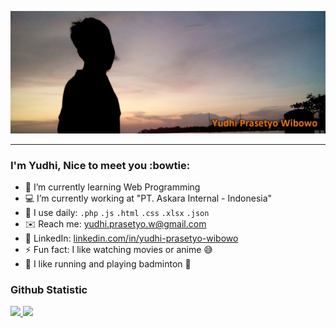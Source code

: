 <a href="https://id.linkedin.com/in/yudhi-prasetyo-wibowo?_l=en_US" target="_blank"><img src="yudhipw.jpg"/></a>
<hr></hr>

### I'm Yudhi, Nice to meet you :bowtie:
- :book: I’m currently learning Web Programming
- :computer: I’m currently working at "PT. Askara Internal - Indonesia"
- :wrench: I use daily: `.php` `.js` `.html` `.css` `.xlsx` `.json`
- :envelope: Reach me: [yudhi.prasetyo.w@gmail.com](mailto:yudhi.prasetyo.w@gmail.com)
- :briefcase: LinkedIn: [linkedin.com/in/yudhi-prasetyo-wibowo](https://id.linkedin.com/in/yudhi-prasetyo-wibowo?_l=en_US)
- :zap: Fun fact: I like watching movies or anime :sweat_smile:
- :athletic_shoe: I like running and playing badminton :badminton:
### Github Statistic
<p align="left">
  <a href="https://github.com/yudhibk">
    <img height="180em" src="https://github-readme-stats-eight-theta.vercel.app/api?username=yudhibk&show_icons=true&theme=algolia&include_all_commits=true&count_private=true"/>
    <img height="180em" src="https://github-readme-stats-eight-theta.vercel.app/api/top-langs/?username=yudhibk&layout=compact&theme=algolia"/>
  </a>
</p>
